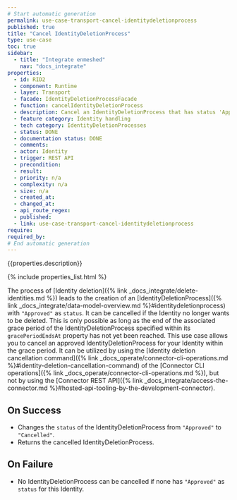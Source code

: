 ```yaml
---
# Start automatic generation
permalink: use-case-transport-cancel-identitydeletionprocess
published: true
title: "Cancel IdentityDeletionProcess"
type: use-case
toc: true
sidebar:
  - title: "Integrate enmeshed"
    nav: "docs_integrate"
properties:
  - id: RID2
  - component: Runtime
  - layer: Transport
  - facade: IdentityDeletionProcessFacade
  - function: cancelIdentityDeletionProcess
  - description: Cancel an IdentityDeletionProcess that has status 'Approved' within grace period
  - feature category: Identity handling
  - tech category: IdentityDeletionProcesses
  - status: DONE
  - documentation status: DONE
  - comments:
  - actor: Identity
  - trigger: REST API
  - precondition:
  - result:
  - priority: n/a
  - complexity: n/a
  - size: n/a
  - created_at:
  - changed_at:
  - api_route_regex:
  - published:
  - link: use-case-transport-cancel-identitydeletionprocess
require:
required_by:
# End automatic generation
---
```


{{properties.description}}

{% include properties_list.html %}

The process of [Identity deletion]({% link _docs_integrate/delete-identities.md %}) leads to the creation of an [IdentityDeletionProcess]({% link _docs_integrate/data-model-overview.md %}#identitydeletionprocess) with `"Approved"` as `status`.
It can be cancelled if the Identity no longer wants to be deleted.
This is only possible as long as the end of the associated grace period of the IdentityDeletionProcess specified within its `gracePeriodEndsAt` property has not yet been reached.
This use case allows you to cancel an approved IdentityDeletionProcess for your Identity within the grace period.
It can be utilized by using the [Identity deletion cancellation command]({% link _docs_operate/connector-cli-operations.md %}#identity-deletion-cancellation-command) of the [Connector CLI operations]({% link _docs_operate/connector-cli-operations.md %}), but not by using the [Connector REST API]({% link _docs_integrate/access-the-connector.md %}#hosted-api-tooling-by-the-development-connector).

## On Success

- Changes the `status` of the IdentityDeletionProcess from `"Approved"` to `"Cancelled"`.
- Returns the cancelled IdentityDeletionProcess.

## On Failure

- No IdentityDeletionProcess can be cancelled if none has `"Approved"` as `status` for this Identity.
